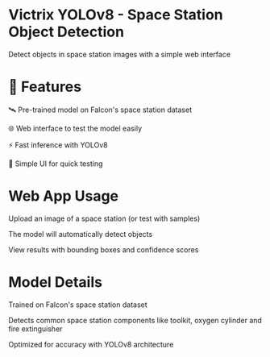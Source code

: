 # Victrix YOLOv8 - Space Station Object Detection

Detect objects in space station images with a simple web interface

# 🌟 Features

🛰️ Pre-trained model on Falcon's space station dataset

🌐 Web interface to test the model easily

⚡ Fast inference with YOLOv8

📱 Simple UI for quick testing

# Web App Usage

Upload an image of a space station (or test with samples)

The model will automatically detect objects

View results with bounding boxes and confidence scores

# Model Details

Trained on Falcon's space station dataset

Detects common space station components like toolkit, oxygen cylinder and fire extinguisher

Optimized for accuracy with YOLOv8 architecture


